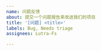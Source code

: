 ```yaml
---
name: 问题反馈
about: 提交一个问题报告来改进我们的项目
title: '[问题] <title>'
labels: Bug, Needs triage
assignees: Lutra-Fs

---
```


<!--
⚠️⚠️ 所有不标记为可选的字段都需要提供 ⚠️⚠️
⚠️⚠️ 不完整的报告将被标记为无效，并关闭，除非有例外 ⚠️⚠️
-->

 
